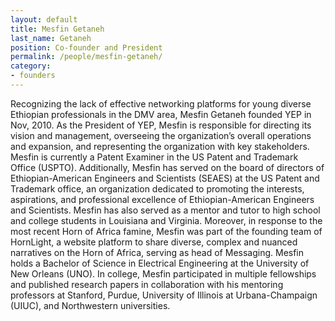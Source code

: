 ```yaml
---
layout: default
title: Mesfin Getaneh
last_name: Getaneh
position: Co-founder and President
permalink: /people/mesfin-getaneh/
category:
- founders
---
```

Recognizing the lack of effective networking platforms for young diverse Ethiopian professionals in the DMV area, Mesfin Getaneh founded YEP in Nov, 2010. As the President of YEP, Mesfin is responsible for directing its vision and management, overseeing the organization’s overall operations and expansion, and representing the organization with key stakeholders. Mesfin is currently a Patent Examiner in the US Patent and Trademark Office (USPTO). Additionally, Mesfin has served on the board of directors of Ethiopian-American Engineers and Scientists (SEAES) at the US Patent and Trademark office, an organization dedicated to promoting the interests, aspirations, and professional excellence of Ethiopian-American Engineers and Scientists. Mesfin has also served as a mentor and tutor to high school and college students in Louisiana and Virginia. Moreover, in response to the most recent Horn of Africa famine, Mesfin was part of the founding team of HornLight, a website platform to share diverse, complex and nuanced narratives on the Horn of Africa, serving as head of Messaging. Mesfin holds a Bachelor of Science in Electrical Engineering at the University of New Orleans (UNO). In college, Mesfin participated in multiple fellowships and published research papers in collaboration with his mentoring professors at Stanford, Purdue, University of Illinois at Urbana-Champaign (UIUC), and Northwestern universities.
